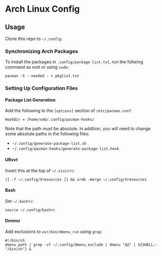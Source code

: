 # Arch Linux Config

## Usage

Clone this repo to `~/.config`

### Synchronizing Arch Packages

To install the packages in `.config/package-list.txt`, run the follwing command as root or using `sudo`:
```
pacman -S --needed - < pkglist.txt
```

### Setting Up Configuration Files

#### Package List Generation

Add the following to the `[options]` section of `/etc/pacman.conf`:
```
HookDir = /home/seb/.config/pacman-hooks/
```
Note that the path must be absolute. In addition, you will need to change some absolute paths in the following files:
* `~/.config/generate-package-list.sh`
* `~/.config/pacman-hooks/generate-package-list.hook`

#### URxvt
Insert this at the top of `~/.xinitrc`:
```
[[ -f ~/.config/Xresources ]] && xrdb -merge ~/.config/Xresources
```

#### Bash
Set `~/.bashrc`:
```
source ~/.config/bashrc
```

#### Dmenu
Add exclusions to `usr/bin/dmenu_run` using `grep`:
```
#!/bin/sh
dmenu_path | grep -vf ~/.config/dmenu_exclude | dmenu "$@" | ${SHELL:-"/bin/sh"} &
```
